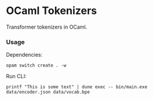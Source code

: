 # OCaml Tokenizers
Transformer tokenizers in OCaml.

### Usage
Dependencies:
```shell
opam switch create . -w
```

Run CLI:
```shell
printf "This is some text" | dune exec -- bin/main.exe data/encoder.json data/vocab.bpe
```
